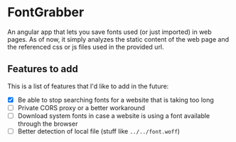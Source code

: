 # FontGrabber

An angular app that lets you save fonts used (or just imported) in web pages.
As of now, it simply analyzes the static content of the web page and the referenced css or js files used in the provided url.

## Features to add

This is a list of features that I'd like to add in the future:

- [x] Be able to stop searching fonts for a website that is taking too long
- [ ] Private CORS proxy or a better workaround
- [ ] Download system fonts in case a website is using a font available through the browser
- [ ] Better detection of local file (stuff like `../../font.woff`)
